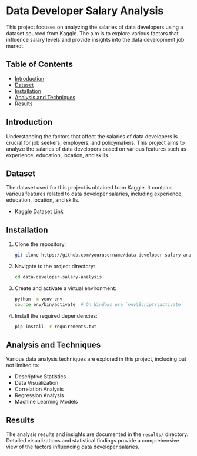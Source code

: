 # Data Developer Salary Analysis

This project focuses on analyzing the salaries of data developers using a dataset sourced from Kaggle. The aim is to explore various factors that influence salary levels and provide insights into the data development job market.

## Table of Contents

- [Introduction](#introduction)
- [Dataset](#dataset)
- [Installation](#installation)
- [Analysis and Techniques](#analysis-and-techniques)
- [Results](#results)
## Introduction

Understanding the factors that affect the salaries of data developers is crucial for job seekers, employers, and policymakers. This project aims to analyze the salaries of data developers based on various features such as experience, education, location, and skills.

## Dataset

The dataset used for this project is obtained from Kaggle. It contains various features related to data developer salaries, including experience, education, location, and skills.

- [Kaggle Dataset Link](https://www.kaggle.com/datasets)

## Installation

1. Clone the repository:
    ```sh
    git clone https://github.com/yourusername/data-developer-salary-analysis.git
    ```
2. Navigate to the project directory:
    ```sh
    cd data-developer-salary-analysis
    ```
3. Create and activate a virtual environment:
    ```sh
    python -m venv env
    source env/bin/activate  # On Windows use `env\Scripts\activate`
    ```
4. Install the required dependencies:
    ```sh
    pip install -r requirements.txt
    ```

## Analysis and Techniques

Various data analysis techniques are explored in this project, including but not limited to:

- Descriptive Statistics
- Data Visualization
- Correlation Analysis
- Regression Analysis
- Machine Learning Models

## Results

The analysis results and insights are documented in the `results/` directory. Detailed visualizations and statistical findings provide a comprehensive view of the factors influencing data developer salaries.

